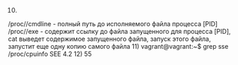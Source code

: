 10)
/proc/<PID>/cmdline - полный путь до исполняемого файла процесса [PID] <dr>
/proc/<PID>/exe - содержит ссылку до файла запущенного для процесса [PID], <dr>
                        cat выведет содержимое запущенного файла, <dr>
                        запуск этого файла,  запустит еще одну копию самого файла  <dr>
11) 
vagrant@vagrant:~$ grep sse /proc/cpuinfo <dr>
SEE 4.2 <dr>
12) 
55
